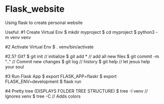 # Flask_website
Using flask to create personal website

Useful:
#1 Create Virtual Env
$ mkdir myproject
$ cd myproject
$ python3 -m venv venv

#2 Activate Virtual Env
$ . venv/bin/activate

#2.5? Git?
$ git init    // initialize
$ git add *   // add all new files 
$ git commit -m ".." // Commit new changes
$ git log     // history
$ git help    // let jesus help your soul

#3 Run Flask App
$ export FLASK_APP=flaskr
$ export FLASK_ENV=development
$ flask run

#4 Pretty tree (DISPLAYS FOLDER TREE STRUCTURE)
$ tree -I venv        // Ignores venv
$ tree -C             // Adds colors


